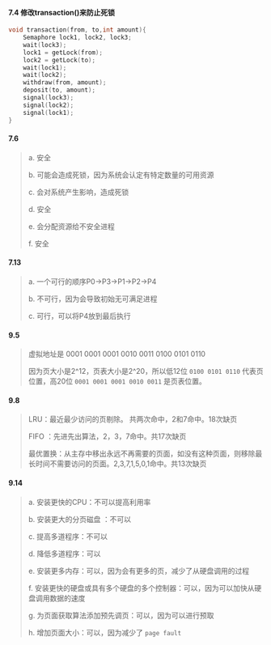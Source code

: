 #### 7.4 修改transaction()来防止死锁

```c
void transaction(from, to,int amount){
	Semaphore lock1, lock2, lock3;
	wait(lock3);
	lock1 = getLock(from);
	lock2 = getLock(to);
	wait(lock1);
	wait(lock2);
	withdraw(from, amount);
	deposit(to, amount);
	signal(lock3);
	signal(lock2);
	signal(lock1);
}
```

#### 7.6

> a. 安全
>
> b. 可能会造成死锁，因为系统会认定有特定数量的可用资源
>
> c. 会对系统产生影响，造成死锁
>
> d. 安全
>
> e. 会分配资源给不安全进程
>
> f. 安全

#### 7.13

> a. 一个可行的顺序P0->P3->P1->P2->P4
>
> b. 不可行，因为会导致初始无可满足进程
>
> c. 可行，可以将P4放到最后执行

#### 9.5 

> 虚拟地址是 0001 0001 0001 0010 0011 0100 0101 0110
>
> 因为页大小是2^12，页表大小是2^20，所以低12位 `0100 0101 0110` 代表页位置，高20位 `0001 0001 0001 0010 0011` 是页表位置。 

#### 9.8

> LRU：最近最少访问的页剔除。 共两次命中，2和7命中。18次缺页
>
> FIFO ：先进先出算法，2，3，7命中。共17次缺页
>
> 最优置换：从主存中移出永远不再需要的页面，如没有这种页面，则移除最长时间不需要访问的页面。2,3,7,1,5,0,1命中。共13次缺页

#### 9.14

> a. 安装更快的CPU：不可以提高利用率
>
> b. 安装更大的分页磁盘 ：不可以
>
> c. 提高多道程序：不可以
>
> d. 降低多道程序：可以
>
> e. 安装更多内存：可以，因为会有更多的页，减少了从硬盘调用的过程
>
> f. 安装更快的硬盘或具有多个硬盘的多个控制器：可以，因为可以加快从硬盘调用数据的速度
>
> g. 为页面获取算法添加预先调页：可以，因为可以进行预取
>
> h. 增加页面大小：可以，因为减少了 `page fault` 